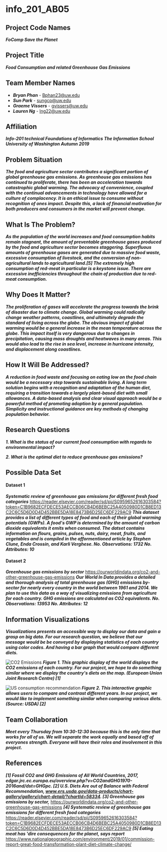 # **info_201_AB05**

## **Project Code Names**
_**FoComp Save the Planet**_

## **Project Title**
_**Food Consumption and related Greenhouse Gas Emissions**_

## **Team Member Names**
- _**Bryan Phan**_ - Bphan23@uw.edu
- _**Sun Park**_ - sungcp@uw.edu
- _**Graeme Vissers**_ - gvissers@uw.edu
- _**Lauren Ng**_ - lng22@uw.edu

## **Affiliation**
_**Info-201 technical Foundations of Informatics The Information School
University of Washington
Autumn 2019**_

## **Problem Situation**
_**The food and agriculture sector contributes a significant portion of global greenhouse gas emissions. As greenhouse gas emissions has continued to proliferate, there has been an acceleration towards catastrophic global warming. The advocacy of convenience, coupled with the continual advancements in technology have allowed for a culture of complacency. It is an ethical issue to consume without recognition of ones impact. Despite this, a lack of financial motivation for both producers and consumers in the market will prevent change.**_

## **What Is The Problem?**
_**As the population of the world increases and food consumption habits remain stagnant, the amount of preventable greenhouse gases produced by the food and agriculture sector becomes staggering. Superfluous amounts of greenhouse gases are generated due to massive food waste, excessive consumption of livestock, and the conversion of non-agricultural lands to agricultural land.[5] The extremely high consumption of red-meat in particular is a keystone issue. There are excessive inefficiencies throughout the chain of production due to red-meat consumption.**_

## **Why Does It Matter?**
_**The proliferation of gases will accelerate the progress towards the brink of disaster due to climate change. Global warming could radically change weather patterns, coastlines, and ultimately degrade the standard of living across the globe. The obvious impact of global warming would be a general increase in the mean temperature across the globe. This impact itself is very dangerous due to changes in precipitation, causing mass droughts and heatwaves in many areas. This would also lead to the rise in sea level, increase in hurricane intensity, and displacement along coastlines.**_

## **How It Will Be Addressed?**
_**A reduction in food waste and focusing on eating low on the food chain would be a necessary step towards sustainable living. A long term solution begins with a recognition and adaptation of the human diet, requiring a transition towards a largely plant-based diet with small allowances. A data-based analysis and clear visual approach would be a powerful method of promoting adoption by a general population. Simplicity and instructional guidance are key methods of changing population behavior.**_

## **Research Questions**
_**1. What is the status of our current food consumption with regards to environmental impact?**_

_**2. What is the optimal diet to reduce greenhouse gas emissions?**_

## **Possible Data Set**
#### **Dataset 1**
_**Systematic review of greenhouse gas emissions for different fresh food categories**_
https://reader.elsevier.com/reader/sd/pii/S0959652616303584?token=C1B9682ECFDECE53AECCB06CB4D6BEBC25A4050980D1CB8ED13C2C6C5D6D0D4D452BBE5DA18E8473B6D25EC6DF229AC9
_**This dataset provides a list of different types of food and each of their global warming
potentials (GWPs). A food's GWP is determined by the amount of carbon dioxide equivalents
it emits when consumed. The datset contains information on flours, grains, pulses, nuts, dairy,
meat, fruits, and vegetables and is compiled in the afformentioned article by Stephen Clune,
Enda Crossin, and Karli Verghese.
No. Observations: 1732
No. Attributes: 10**_

#### **Dataset 2**
_**Greenhouse gas emissions by sector**_
https://ourworldindata.org/co2-and-other-greenhouse-gas-emissions
_**Our World In Data provides a detailed and thorough analysis of total greenhouse gas (GHG)
emissions by-sector for nearly every country in the world between 1961 and 2014. We plan
to use this data as a way of visualizing emissions from agriculture for each country. GHG
emissions are calculated as CO2 equivalents.
No. Observations: 13953
No. Attributes: 12**_

## **Information Visualizations**
_**Visualizations presents an accessible way to display our data and gain a grasp on big data. For our research question, we believe that our message would be be conveyed by displaying statistics of each country using color codes. And having a bar graph that would compare different diets.**_

![CO2 Emissions](https://edgar.jrc.ec.europa.eu/booklet2017/GHG_per_capita_2012.png)
_**Figure 1. This graphic display of the world displays the CO2 emissions of each country. For our project, we hope to do something similar where we display the country's diets on the map. (European Union Joint Research Centre) [1]**_

![US consumption recommendation](https://www.ers.usda.gov/webdocs/charts/58333/food-availability_fig06-2-_450px.png?v=8730.8)
_**Figure 2. This interactive graphic allows users to compare and contrast different years. In our project, we would like to implement something similar when comparing various diets. (Source: USDA) [2]**_

## **Team Collaboration**
_**Meet every Thursday from 10:30-12:30 because this is the only time that works for all of us. We will separate the work equally and based off of everyones strength. Everyone will have their roles and involvement in this project.**_

## **References**
_**[1] Fossil CO2 and GHG Emissions of All World Countries, 2017, edgar.jrc.ec.europa.eu/overview.php?v=CO2andGHG1970-2016and/dst=GHGpc.
[2] U.S. Diets Are out of Balance with Federal Recommendation, www.ers.usda.gov/data-products/chart-gallery/gallery/chart-detail/?chartId=58334.
[3] Greenhouse gas emissions by sector,**_
https://ourworldindata.org/co2-and-other-greenhouse-gas-emissions
_**[4] Systematic review of greenhouse gas emissions for different fresh food categories**_
https://reader.elsevier.com/reader/sd/pii/S0959652616303584?token=C1B9682ECFDECE53AECCB06CB4D6BEBC25A4050980D1CB8ED13C2C6C5D6D0D4D452BBE5DA18E8473B6D25EC6DF229AC9
_**[5] Eating meat has 'dire consequences for the planet, says report**_
https://www.nationalgeographic.com/environment/2019/01/commission-report-great-food-transformation-plant-diet-climate-change/
